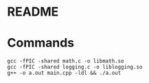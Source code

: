 # README

# Commands

```
gcc -fPIC -shared math.c -o libmath.so
gcc -fPIC -shared logging.c -o liblogging.so
g++ -o a.out main.cpp -ldl && ./a.out
```

